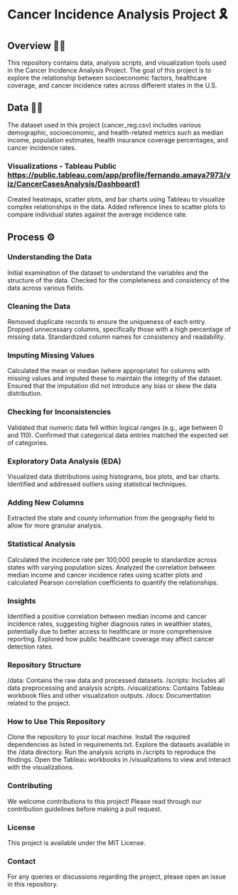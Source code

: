 # Cancer Incidence Analysis Project 🎗️
## Overview 📄🧐
This repository contains data, analysis scripts, and visualization tools used in the Cancer Incidence Analysis Project. The goal of this project is to explore the relationship between socioeconomic factors, healthcare coverage, and cancer incidence rates across different states in the U.S.

## Data 📄🤓
The dataset used in this project (cancer_reg.csv) includes various demographic, socioeconomic, and health-related metrics such as median income, population estimates, health insurance coverage percentages, and cancer incidence rates.
### Visualizations - Tableau Public https://public.tableau.com/app/profile/fernando.amaya7973/viz/CancerCasesAnalysis/Dashboard1
Created heatmaps, scatter plots, and bar charts using Tableau to visualize complex relationships in the data.
Added reference lines to scatter plots to compare individual states against the average incidence rate. 

## Process ⚙️
### Understanding the Data
Initial examination of the dataset to understand the variables and the structure of the data.
Checked for the completeness and consistency of the data across various fields.
### Cleaning the Data
Removed duplicate records to ensure the uniqueness of each entry.
Dropped unnecessary columns, specifically those with a high percentage of missing data.
Standardized column names for consistency and readability.
### Imputing Missing Values
Calculated the mean or median (where appropriate) for columns with missing values and imputed these to maintain the integrity of the dataset.
Ensured that the imputation did not introduce any bias or skew the data distribution.
### Checking for Inconsistencies
Validated that numeric data fell within logical ranges (e.g., age between 0 and 110).
Confirmed that categorical data entries matched the expected set of categories.
### Exploratory Data Analysis (EDA)
Visualized data distributions using histograms, box plots, and bar charts.
Identified and addressed outliers using statistical techniques.
### Adding New Columns
Extracted the state and county information from the geography field to allow for more granular analysis.
### Statistical Analysis
Calculated the incidence rate per 100,000 people to standardize across states with varying population sizes.
Analyzed the correlation between median income and cancer incidence rates using scatter plots and calculated Pearson correlation coefficients to quantify the relationships.

### Insights
Identified a positive correlation between median income and cancer incidence rates, suggesting higher diagnosis rates in wealthier states, potentially due to better access to healthcare or more comprehensive reporting.
Explored how public healthcare coverage may affect cancer detection rates.
### Repository Structure
/data: Contains the raw data and processed datasets.
/scripts: Includes all data preprocessing and analysis scripts.
/visualizations: Contains Tableau workbook files and other visualization outputs.
/docs: Documentation related to the project.
### How to Use This Repository
Clone the repository to your local machine.
Install the required dependencies as listed in requirements.txt.
Explore the datasets available in the /data directory.
Run the analysis scripts in /scripts to reproduce the findings.
Open the Tableau workbooks in /visualizations to view and interact with the visualizations.
### Contributing
We welcome contributions to this project! Please read through our contribution guidelines before making a pull request.

### License
This project is available under the MIT License.

### Contact
For any queries or discussions regarding the project, please open an issue in this repository.
